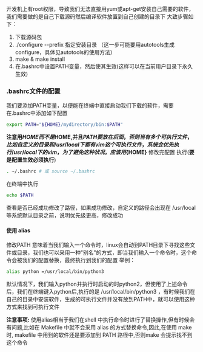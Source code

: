 开发机上有root权限，导致我们无法直接用yum或apt-get安装自己需要的软件，我们需要做的是自己下载源码然后编译软件放置到自己创建的目录下
大致步骤如下：

1. 下载源码包
2. ./configure --prefix 指定安装目录 （这一步可能要用autotools生成configure，具体见autotools的使用方法）
3. make & make install
4. 在.bashrc中设置PATH变量，然后使其生效(这样可以在当前用户目录下永久生效)



### .bashrc文件的配置
我们要添加PATH变量，以便能在终端中直接启动我们下载的软件，需要在.bashrc中添加如下配置
```bash
export PATH="${HOME}/mydirectory/bin:$PATH"
```
**注意用${HOME}而不是$HOME,并且$PATH要放在后面，否则当有多个可执行文件，比如自定义的目录和/usr/local下都有vim这个可执行文件，系统会优先执行/usr/local下的vim，为了避免这种状况，应该用${HOME}**
修改完配置
执行(**要是配置生效必须执行**)
```bash
. ~/.bashrc # 或 source ~/.bashrc
```
在终端中执行
```bash
echo $PATH
```
查看是否已经成功修改了路径，如果成功修改，自定义的路径会出现在 /usr/local 等系统默认目录之前，说明优先级更高，修改成功 
#### 使用 alias
修改PATH 意味着当我们输入一个命令时，linux会自动到PATH目录下寻找这些文件或目录，我们也可以采用一种"别名"的方式，即当我们输入一个命令时，这个命令会被我们的配置替换，最终执行到我们的配置
举例：
```bash
alias python =/usr/local/bin/python3
```
默认情况下，我们输入python并执行时启动的时python2，但使用了上述命令后，我们在终端键入python后,执行的是 /usr/local/bin/python3 ，有时候我们在自己的目录中安装软件，生成的可执行文件并没有放到PATH中，就可以使用这种方式来找到可执行文件

**注意事项:**
使用alias相当于我们在shell 中执行命令时进行了替换操作,但有时候会有问题,比如在 Makefile 中就不会采用 alias 的方式替换命令,因此,在使用 make 时, makefile 中用到的软件还是要添加到 PATH 路径中,否则make 会提示找不到这个命令